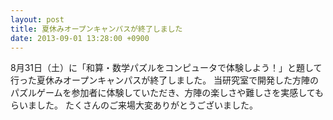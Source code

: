 ```yaml
---
layout: post
title: 夏休みオープンキャンパスが終了しました
date: 2013-09-01 13:28:00 +0900
---
```


8月31日（土）に「和算・数学パズルをコンピュータで体験しよう！」と題して行った夏休みオープンキャンパスが終了しました。
当研究室で開発した方陣のパズルゲームを参加者に体験していただき、方陣の楽しさや難しさを実感してもらいました。
たくさんのご来場大変ありがとうございました。